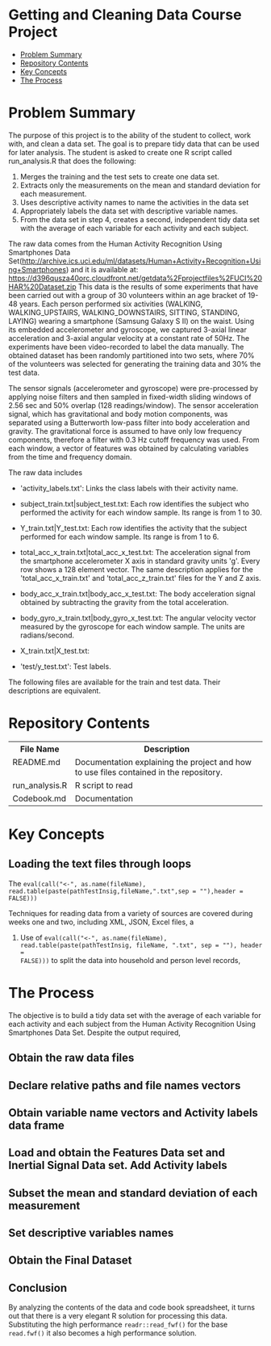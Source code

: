 # Getting and Cleaning Data Course Project

* [Problem Summary](#summary)
* [Repository Contents](#contents)
* [Key Concepts ](#concepts)
* [The Process](#process)

<h1 id=summary>Problem Summary </h1>
The purpose of this project is to the ability of the student to collect, work with, and clean a data set. The goal is to prepare tidy data that can be used for later analysis. The student is asked to create one R script called run_analysis.R that does the following:

  1. Merges the training and the test sets to create one data set.
  2. Extracts only the measurements on the mean and standard deviation for each measurement.
  3. Uses descriptive activity names to name the activities in the data set
  4. Appropriately labels the data set with descriptive variable names.
  5. From the data set in step 4, creates a second, independent tidy data set with the average of each variable for each activity and each subject.
  
The raw data comes from the Human Activity Recognition Using Smartphones Data Set(http://archive.ics.uci.edu/ml/datasets/Human+Activity+Recognition+Using+Smartphones) and it is available at:
https://d396qusza40orc.cloudfront.net/getdata%2Fprojectfiles%2FUCI%20HAR%20Dataset.zip
This data is the results of some experiments that have been carried out with a group of 30 volunteers within an age bracket of 19-48 years. Each person performed six activities (WALKING, WALKING_UPSTAIRS, WALKING_DOWNSTAIRS, SITTING, STANDING, LAYING) wearing a smartphone (Samsung Galaxy S II) on the waist. Using its embedded accelerometer and gyroscope, we captured 3-axial linear acceleration and 3-axial angular velocity at a constant rate of 50Hz. The experiments have been video-recorded to label the data manually. The obtained dataset has been randomly partitioned into two sets, where 70% of the volunteers was selected for generating the training data and 30% the test data. 

The sensor signals (accelerometer and gyroscope) were pre-processed by applying noise filters and then sampled in fixed-width sliding windows of 2.56 sec and 50% overlap (128 readings/window). The sensor acceleration signal, which has gravitational and body motion components, was separated using a Butterworth low-pass filter into body acceleration and gravity. The gravitational force is assumed to have only low frequency components, therefore a filter with 0.3 Hz cutoff frequency was used. From each window, a vector of features was obtained by calculating variables from the time and frequency domain. 

The raw data includes 
- 'activity_labels.txt': Links the class labels with their activity name.

- subject_train.txt|subject_test.txt: Each row identifies the subject who performed the activity for each window sample. Its range is from 1 to 30. 
  

- Y_train.txt|Y_test.txt:  Each row identifies the activity that the subject performed for each window sample. Its range is from 1 to 6.
- total_acc_x_train.txt|total_acc_x_test.txt: The acceleration signal from the smartphone accelerometer X axis in standard gravity units 'g'. Every row shows a 128 element vector. The same description applies for the 'total_acc_x_train.txt' and 'total_acc_z_train.txt' files for the Y and Z axis. 

- body_acc_x_train.txt|body_acc_x_test.txt: The body acceleration signal obtained by subtracting the gravity from the total acceleration. 

- body_gyro_x_train.txt|body_gyro_x_test.txt: The angular velocity vector measured by the gyroscope for each window sample. The units are radians/second. 

- X_train.txt|X_test.txt: 

- 'test/y_test.txt': Test labels.

The following files are available for the train and test data. Their descriptions are equivalent. 





<h1 id=contents>Repository Contents</h1>


<table>
<tr><th>File Name</th><th>Description</th></tr>
<tr><td valign=top>README.md</td><td>Documentation explaining the project and how to use files contained in the repository.</td></tr>
<tr><td valign=top>run_analysis.R</td><td>R script to read</td></tr>
<tr><td valign=top>Codebook.md</td><td>Documentation</td></tr>
</table>

<h1 id=concepts>Key Concepts</h1>
<h2>Loading the text files through loops</h2>
The 
<code>eval(call("<-", as.name(fileName), read.table(paste(pathTestInsig,fileName,".txt",sep = ""),header = FALSE)))</code>

Techniques for reading data from a variety of sources are covered during weeks one and two, including XML, JSON, Excel files, a

  1. Use of <code>eval(call("<-", as.name(fileName), read.table(paste(pathTestInsig,
                                                            fileName,
                                                            ".txt",
                                                            sep = ""),
                                                      header = FALSE)))</code> to split the data into household and person level records,
  

<h1 id=process>The Process</h1>
The objective is to build a tidy data set with the average of each variable for each activity and each subject from the Human Activity Recognition Using Smartphones Data Set. Despite the output required, 



<h2>Obtain the raw data files</h2>
<h2>Declare relative paths and file names vectors</h2>
<h2>Obtain variable name vectors and Activity labels data frame</h2>
<h2>Load and obtain the Features Data set and Inertial Signal Data set. Add Activity labels</h2>
<h2>Subset the mean and standard deviation of each measurement</h2>
<h2>Set descriptive variables names</h2>
<h2>Obtain the Final Dataset</h2>



<h2>Conclusion</h2>
By analyzing the contents of the data and code book spreadsheet, it turns out that there is a very elegant R solution for processing this data. Substituting the high performance <code>readr::read_fwf()</code> for the base <code>read.fwf()</code> it also becomes a high performance solution.  
